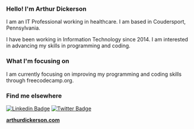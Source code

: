 ### Hello! I'm Arthur Dickerson

I am an IT Professional working in healthcare. I am based in Coudersport, Pennsylvania.

I have been working in Information Technology since 2014. I am interested in advancing my skills in programming and coding. 

### What I'm focusing on

I am currently focusing on improving my programming and coding skills through freecodecamp.org.

### Find me elsewhere

[![Linkedin Badge](https://img.shields.io/badge/-LinkedIn-blue?style=flat-square&logo=Linkedin&logoColor=white&link=https://www.linkedin.com/in/arthurdickerson/)](https://www.linkedin.com/in/arthurdickerson/)  [![Twitter Badge](https://img.shields.io/badge/-Twitter-1ca0f1?style=flat-square&labelColor=1ca0f1&logo=twitter&logoColor=white&link=https://twitter.com/ArthurDDickerso)](https://twitter.com/ArthurDDickerso)

**[arthurdickerson.com](https://arthurdickerson.com/)**
